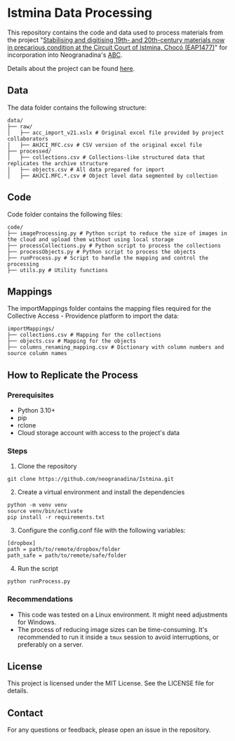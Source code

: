 # Istmina Data Processing

This repository contains the code and data used to process materials from the project "[Stabilising and digitising 19th- and 20th-century materials now in precarious condition at the Circuit Court of Istmina, Chocó (EAP1477)](https://eap.bl.uk/project/EAP1477)" for incorporation into Neogranadina's [ABC](https://abcng.org/Detail/collections/16479).

Details about the project can be found [here](https://neogranadina.org/proyectos/istmina).

## Data

The data folder contains the following structure:

```
data/
├── raw/
│   ├── acc_import_v21.xslx # Original excel file provided by project collaborators
│   ├── AHJCI_MFC.csv # CSV version of the original excel file
├── processed/
│   ├── collections.csv # Collections-like structured data that replicates the archive structure
│   ├── objects.csv # All data prepared for import
│   ├── AHJCI.MFC.*.csv # Object level data segmented by collection
```

## Code

Code folder contains the following files:

```
code/
├── imageProcessing.py # Python script to reduce the size of images in the cloud and upload them without using local storage
├── processCollections.py # Python script to process the collections
├── processObjects.py # Python script to process the objects
├── runProcess.py # Script to handle the mapping and control the processing
├── utils.py # Utility functions
```

## Mappings

The importMappings folder contains the mapping files required for the Collective Access - Providence platform to import the data:

```
importMappings/
├── collections.csv # Mapping for the collections
├── objects.csv # Mapping for the objects
├── columns_renaming_mapping.csv # Dictionary with column numbers and source column names
```

## How to Replicate the Process

### Prerequisites

- Python 3.10+
- pip
- rclone
- Cloud storage account with access to the project's data

### Steps

1. Clone the repository

```
git clone https://github.com/neogranadina/Istmina.git
```

2. Create a virtual environment and install the dependencies

```
python -m venv venv
source venv/bin/activate
pip install -r requirements.txt
```

3. Configure the config.conf file with the following variables:

```
[dropbox]
path = path/to/remote/dropbox/folder
path_safe = path/to/remote/safe/folder
```

4. Run the script

```
python runProcess.py
```

### Recommendations

- This code was tested on a Linux environment. It might need adjustments for Windows.
- The process of reducing image sizes can be time-consuming. It's recommended to run it inside a `tmux` session to avoid interruptions, or preferably on a server.

## License

This project is licensed under the MIT License. See the LICENSE file for details.


## Contact

For any questions or feedback, please open an issue in the repository.
